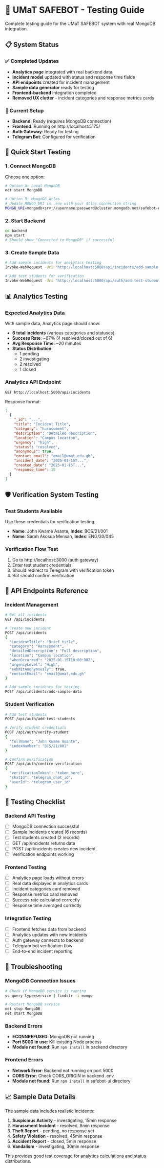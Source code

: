# 🧪 UMaT SAFEBOT - Testing Guide

Complete testing guide for the UMaT SAFEBOT system with real MongoDB integration.

## 📋 System Status

### ✅ Completed Updates
- **Analytics page** integrated with real backend data
- **Incident model** updated with status and response time fields
- **API endpoints** created for incident management
- **Sample data generator** ready for testing
- **Frontend-backend** integration completed
- **Removed UX clutter** - incident categories and response metrics cards

### 🔧 Current Setup
- **Backend**: Ready (requires MongoDB connection)
- **Frontend**: Running on http://localhost:5175/
- **Auth Gateway**: Ready for testing
- **Telegram Bot**: Configured for verification

## 🚀 Quick Start Testing

### 1. Connect MongoDB
Choose one option:
```bash
# Option A: Local MongoDB
net start MongoDB

# Option B: MongoDB Atlas
# Update MONGO_URI in .env with your Atlas connection string
MONGO_URI=mongodb+srv://username:password@cluster.mongodb.net/safebot-db
```

### 2. Start Backend
```bash
cd backend
npm start
# Should show "Connected to MongoDB" if successful
```

### 3. Create Sample Data
```bash
# Add sample incidents for analytics testing
Invoke-WebRequest -Uri "http://localhost:5000/api/incidents/add-sample-data" -Method POST

# Add test students for verification
Invoke-WebRequest -Uri "http://localhost:5000/api/auth/add-test-students" -Method POST
```

## 📊 Analytics Testing

### Expected Analytics Data
With sample data, Analytics page should show:
- **6 total incidents** (various categories and statuses)
- **Success Rate**: ~67% (4 resolved/closed out of 6)
- **Avg Response Time**: ~20 minutes
- **Status Distribution**: 
  - 1 pending
  - 2 investigating  
  - 2 resolved
  - 1 closed

### Analytics API Endpoint
```bash
GET http://localhost:5000/api/incidents
```

Response format:
```json
[
  {
    "_id": "...",
    "title": "Incident Title",
    "category": "harassment", 
    "description": "Detailed description",
    "location": "Campus location",
    "urgency": "high",
    "status": "resolved",
    "anonymous": true,
    "contact_email": "email@umat.edu.gh",
    "incident_date": "2025-01-15T...",
    "created_date": "2025-01-15T...", 
    "response_time": 15
  }
]
```

## 🛡️ Verification System Testing

### Test Students Available
Use these credentials for verification testing:
- **Name**: John Kwame Asante, **Index**: BCS/21/001
- **Name**: Sarah Akosua Mensah, **Index**: ENG/20/045

### Verification Flow Test
1. Go to http://localhost:3000 (auth gateway)
2. Enter test student credentials
3. Should redirect to Telegram with verification token
4. Bot should confirm verification

## 🔗 API Endpoints Reference

### Incident Management
```bash
# Get all incidents
GET /api/incidents

# Create new incident  
POST /api/incidents
{
  "incidentTitle": "Brief title",
  "category": "Harassment",
  "detailedDescription": "Full description", 
  "location": "Campus location",
  "whenOccurred": "2025-01-15T10:00:00Z",
  "urgencyLevel": "High",
  "submitAnonymously": true,
  "contactEmail": "email@umat.edu.gh"
}

# Add sample incidents for testing
POST /api/incidents/add-sample-data
```

### Student Verification
```bash
# Add test students
POST /api/auth/add-test-students

# Verify student credentials
POST /api/auth/verify-student
{
  "fullName": "John Kwame Asante",
  "indexNumber": "BCS/21/001"
}

# Confirm verification
POST /api/auth/confirm-verification
{
  "verificationToken": "token_here",
  "chatId": "telegram_chat_id",
  "userId": "telegram_user_id"
}
```

## 🎯 Testing Checklist

### Backend API Testing
- [ ] MongoDB connection successful
- [ ] Sample incidents created (6 records)
- [ ] Test students created (2 records)
- [ ] GET /api/incidents returns data
- [ ] POST /api/incidents creates new incident
- [ ] Verification endpoints working

### Frontend Testing  
- [ ] Analytics page loads without errors
- [ ] Real data displayed in analytics cards
- [ ] Incident categories card removed
- [ ] Response metrics card removed
- [ ] Success rate calculated correctly
- [ ] Response time averaged correctly

### Integration Testing
- [ ] Frontend fetches data from backend
- [ ] Analytics updates with new incidents
- [ ] Auth gateway connects to backend
- [ ] Telegram bot verification flow
- [ ] End-to-end incident reporting

## 🔧 Troubleshooting

### MongoDB Connection Issues
```bash
# Check if MongoDB service is running
sc query type=service | findstr -i mongo

# Restart MongoDB service
net stop MongoDB
net start MongoDB
```

### Backend Errors
- **ECONNREFUSED**: MongoDB not running
- **Port 5000 in use**: Kill existing Node process
- **Module not found**: Run `npm install` in backend directory

### Frontend Errors
- **Network Error**: Backend not running on port 5000
- **CORS Error**: Check CORS_ORIGIN in backend .env
- **Module not found**: Run `npm install` in safebot-ui directory

## 📈 Sample Data Details

The sample data includes realistic incidents:
1. **Suspicious Activity** - investigating, 15min response
2. **Harassment Incident** - resolved, 8min response  
3. **Theft Report** - pending, no response yet
4. **Safety Violation** - resolved, 45min response
5. **Accident Report** - closed, 5min response
6. **Vandalism** - investigating, 30min response

This provides good test coverage for analytics calculations and status distributions.
